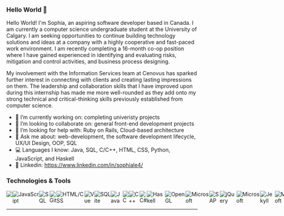 ### Hello World 👋

Hello World! I'm Sophia, an aspiring software developer based in Canada. I am currently a computer science undergraduate student at the University of Calgary. I am seeking opportunities to continue building technology solutions and ideas at a company with a highly cooperative and fast-paced work environment. I am recently completing a 16-month co-op position where I have gained experienced in identifying and evaluating risks, mitigation and control activities, and business process designing.

My involvement with the Information Services team at Cenovus has sparked further interest in connecting with clients and creating lasting impressions on them. The leadership and collaboration skills that I have improved upon during this internship has made me more well-rounded as they add onto my strong technical and critical-thinking skills previously established from computer science.

- 🔭 I’m currently working on: completing univeristy projects
- 👯 I’m looking to collaborate on: general front-end development projects
- 🤔 I’m looking for help with: Ruby on Rails, Cloud-based architecture
- 💬 Ask me about: web-development, the software development lifecycle, UX/UI Design, OOP, SQL
- :computer: Languages I know: Java, SQL, C/C++, HTML, CSS, Python, JavaScript, and Haskell
- :briefcase: Linkedin: https://www.linkedin.com/in/sophiale4/

### Technologies & Tools
<div style="display: flex">
  <img src="https://img.shields.io/badge/-Python-EAE4E9"/>
  <img alt="JavaScript" src="https://img.shields.io/badge/-Javascript-FFF1E6" />
  <img alt="SQL" src="https://img.shields.io/badge/-SQL-FDE2E4" />
  <img alt="Git" src="https://img.shields.io/badge/-Git-FAD2E1" />
  <img alt="HTML/CSS" src="https://img.shields.io/badge/-HTML%2FCSS-E2ECE9" />
  <img alt="Vue" src="https://img.shields.io/badge/-VueJS-BEE1E6" />
  <img alt="SQLite" src="https://img.shields.io/badge/-SQLite-F0EFEB" />
  <img alt="Java" src="https://img.shields.io/badge/Java-DFE7FD" />
  <img alt="C" src="https://img.shields.io/badge/C-CDDAFD" />
  <img alt="C++" src="https://img.shields.io/badge/C%2B%2B-EAE4E9" />
  <img alt="C#" src="https://img.shields.io/badge/C%23-FFF1E6" />
  <img alt="Haskell" src="https://img.shields.io/badge/Haskell-FDE2E4">
  <img alt="OpenGL" src="https://img.shields.io/badge/OpenGL-E2ECE9" />
  <img alt="Microsoft" src="https://img.shields.io/badge/C%23-F0EFEB" />
  <img alt="SAP" src="https://img.shields.io/badge/SAP-DFE7FD" />
  <img alt="jQuery" src="https://img.shields.io/badge/jQuery-CDDAFD" />
  <img alt="Microsoft" src="https://img.shields.io/badge/C%23-EAE4E9" />
  <img alt="Jekyll" src="https://img.shields.io/badge/Jekyll-FFF1E6" />
  <img alt="Microsoft" src="https://img.shields.io/badge/C%23-FDE2E4" />
  <img alt="Adobe XD" src="https://img.shields.io/badge/Adobe%20XD-E2ECE9" />
                                                              
</div>
<hr>
